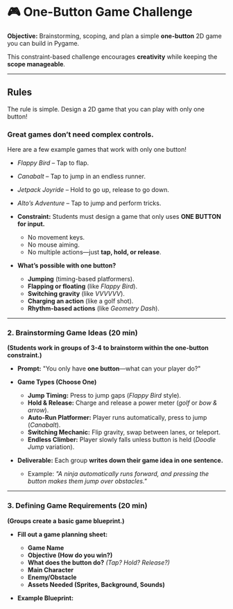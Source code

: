 # 🎮 One-Button Game Challenge 
 
**Objective:** 
Brainstorming, scoping, and plan a simple **one-button** 2D game you can build in Pygame.  

This constraint-based challenge encourages **creativity** while keeping the **scope manageable**.  

---

## Rules

The rule is simple.  Design a 2D game that you can play with only one button!

### Great games don’t need complex controls.  

Here are a few example games that work with only one button!
  - *Flappy Bird* – Tap to flap.
  - *Canabalt* – Tap to jump in an endless runner.
  - *Jetpack Joyride* – Hold to go up, release to go down.
  - *Alto’s Adventure* – Tap to jump and perform tricks.

- **Constraint:** Students must design a game that only uses **ONE BUTTON for input.**
  - No movement keys.
  - No mouse aiming.
  - No multiple actions—just **tap, hold, or release**.

- **What’s possible with one button?**
  - **Jumping** (timing-based platformers).
  - **Flapping or floating** (like *Flappy Bird*).
  - **Switching gravity** (like *VVVVVV*).
  - **Charging an action** (like a golf shot).
  - **Rhythm-based actions** (like *Geometry Dash*).

---

### **2. Brainstorming Game Ideas (20 min)**
**(Students work in groups of 3-4 to brainstorm within the one-button constraint.)**  
- **Prompt:** "You only have **one button**—what can your player do?"
- **Game Types (Choose One)**
  - **Jump Timing:** Press to jump gaps (*Flappy Bird* style).
  - **Hold & Release:** Charge and release a power meter (*golf* or *bow & arrow*).
  - **Auto-Run Platformer:** Player runs automatically, press to jump (*Canabalt*).
  - **Switching Mechanic:** Flip gravity, swap between lanes, or teleport.
  - **Endless Climber:** Player slowly falls unless button is held (*Doodle Jump* variation).

- **Deliverable:** Each group **writes down their game idea in one sentence.**
  - Example: *"A ninja automatically runs forward, and pressing the button makes them jump over obstacles."*

---

### **3. Defining Game Requirements (20 min)**
**(Groups create a basic game blueprint.)**  
- **Fill out a game planning sheet:**
  - **Game Name**
  - **Objective (How do you win?)**
  - **What does the button do?** *(Tap? Hold? Release?)*
  - **Main Character**
  - **Enemy/Obstacle**
  - **Assets Needed (Sprites, Background, Sounds)**

- **Example Blueprint:**
